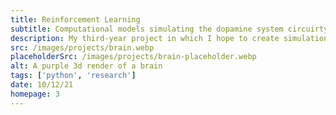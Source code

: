 ```yaml
---
title: Reinforcement Learning
subtitle: Computational models simulating the dopamine system circuirty in the brain
description: My third-year project in which I hope to create simulations of the dopamine system, specifically relating to addiction through reinforcement learning models.
src: /images/projects/brain.webp
placeholderSrc: /images/projects/brain-placeholder.webp
alt: A purple 3d render of a brain
tags: ['python', 'research']
date: 10/12/21
homepage: 3
---
```

